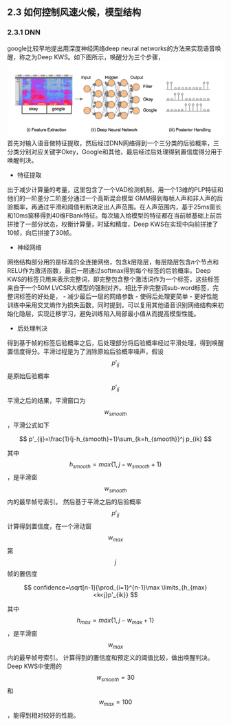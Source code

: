 <head>
    <script src="https://cdn.mathjax.org/mathjax/latest/MathJax.js?config=TeX-AMS-MML_HTMLorMML" type="text/javascript"></script>
    <script type="text/x-mathjax-config">
            MathJax.Hub.Config({
                    tex2jax: {
                    skipTags: ['script', 'noscript', 'style', 'textarea', 'pre'],
                    inlineMath: [['$','$']]
                    }
                });
    </script>
</head>



## 2.3 如何控制风速火候，模型结构
### 2.3.1 DNN
google比较早地提出用深度神经网络deep neural networks的方法来实现语音唤醒，称之为Deep KWS。如下图所示，唤醒分为三个步骤，
  ![deep_kws_struct.png](/assets/nn-struct/deep_kws_struct.png)
首先对输入语音做特征提取，然后经过DNN网络得到一个三分类的后验概率，三分类分别对应关键字Okey，Google和其他，最后经过后处理得到置信度得分用于唤醒判决。

- 特征提取

出于减少计算量的考量，这里包含了一个VAD检测机制，用一个13维的PLP特征和他们的一阶差分二阶差分通过一个高斯混合模型 GMM得到每帧人声和非人声的后验概率，再通过平滑和阈值判断决定出人声范围。在人声范围内，基于25ms窗长和10ms窗移得到40维FBank特征。每次输入给模型的特征都在当前帧基础上前后拼接了一部分状态，权衡计算量，时延和精度，Deep KWS在实现中向前拼接了10帧，向后拼接了30帧。

- 神经网络

网络结构部分用的是标准的全连接网络，包含$k$层隐层，每层隐层包含$n$个节点和RELU作为激活函数，最后一层通过softmax得到每个标签的后验概率。Deep KWS的标签只用来表示完整词，即完整包含整个激活词作为一个标签，这些标签来自于一个50M LVCSR大模型的强制对齐。相比于非完整词sub-word标签，完整词标签的好处是，
	- 减少最后一层的网络参数
	- 使得后处理更简单
	- 更好性能
训练中采用交叉熵作为损失函数，同时提到，可以复用其他语音识别网络结构来初始化隐层，实现迁移学习，避免训练陷入局部最小值从而提高模型性能。

- 后处理判决

得到基于帧的标签后验概率之后，后处理部分将后验概率经过平滑处理，得到唤醒置信度得分。平滑过程是为了消除原始后验概率噪声，假设$$p'_{ij}$$是原始后验概率$$p'_{ij}$$平滑之后的结果，平滑窗口为$$w_{smooth}$$，平滑公式如下

$$
p'_{ij}=\frac{1}{j-h_{smooth}+1}\sum_{k=h_{smooth}}^j p_{ik}
$$

其中$$h_{smooth}=max\{1,j-w_{smooth}+1\}$$，是平滑窗$$w_{smooth}$$内的最早帧号索引。
然后基于平滑之后的后验概率$$p'_{ij}$$计算得到置信度，在一个滑动窗$$w_{max}$$第$$j$$帧的置信度

$$
confidence=\sqrt[n-1]{\prod_{i=1}^{n-1}\max \limits_{h_{max}<k<j}p'_{ik}}
$$

其中$$h_{max}=max\{1,j-w_{max}+1\}$$，是平滑窗$$w_{max}$$内的最早帧号索引。
计算得到的置信度和预定义的阈值比较，做出唤醒判决。Deep KWS中使用的$$w_{smooth}=30$$和$$w_{max}=100$$，能得到相对较好的性能。




